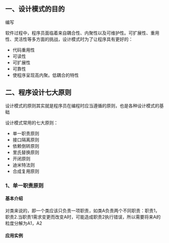
## 一、设计模式的目的

编写

软件过程中，程序员面临着来自耦合性、内聚性以及可维护性。可扩展性、重用性、灵活性等多方面的挑战，设计模式时为了让程序具有更好的：

- 代码重用性
- 可读性
- 可扩展性
- 可靠性
- 使程序呈现高内聚。低耦合的特性

## 二、程序设计七大原则

设计模式的原则其实就是程序员在编程时应当遵循的原则，也是各种设计模式的基础

设计模式常用的七大原则：

- 单一职责原则
- 接口隔离原则
- 依赖倒转原则
- 里氏替换原则
- 开闭原则
- 迪米特法则
- 合成复用原则

### 1、单一职责原则

#### 基本介绍

对类来说的，即一个类应该只负责一项职责，如类A负责两个不同职责：职责1，职责2.当职责1需求变更而改变A时，可能造成职责2执行错误，所以需要将来A的粒度分解为A1，A2

#### 应用实例

